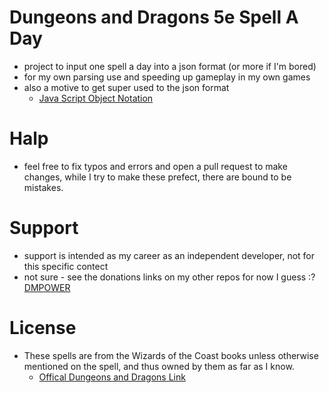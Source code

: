 # Dungeons and Dragons 5e Spell A Day

* project to input one spell a day into a json format (or more if I'm bored)
* for my own parsing use and speeding up gameplay in my own games
* also a motive to get super used to the json format
    * [Java Script Object Notation](https://www.w3schools.com/js/js_json_intro.asp)


# Halp

* feel free to fix typos and errors and open a pull request to make changes, while I try to make these prefect, there are bound to be mistakes.


# Support

* support is intended as my career as an independent developer, not for this specific contect
* not sure - see the donations links on my other repos for now I guess :? [DMPOWER](https://github.com/bytePro17124/DMPOWER)


# License

* These spells are from the Wizards of the Coast books unless otherwise mentioned on the spell, and thus owned by them as far as I know.
    * [Offical Dungeons and Dragons Link](http://dnd.wizards.com/)